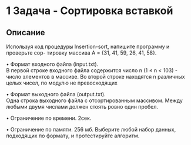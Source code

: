# 1 Задача - Сортировка вставкой
## Описание
Используя код процедуры Insertion-sort, напишите программу и проверьте сор-
тировку массива А = {31, 41, 59, 26, 41, 58}.

• Формат входного файла (input.txt).\
В первой строке входного файла содержится число n (1 ≤ n < 103) - число элементов в массиве. Во второй строке находятся n различных целых чисел, по модулю не превосходящих

• Формат выходного файла (output.txt).\
Одна строка выходного файла с отсортированным массивом. Между любыми двумя числами должен стоять ровно один пробел.

• Ограничение по времени. 2сек.

• Ограничение по памяти. 256 мб.
Выберите любой набор данных, подходящих по формату, и протестируйте алгоритм.